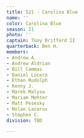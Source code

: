 ```yaml
---
title: S21 - Carolina Blue
name: ''
color: Carolina Blue
season: 21
photo: ''
captain: Tony Britford II
quarterback: Ben H.
members:
- Andrew A.
- Andrew Aldrian
- Bill Cammas
- Daniel Lucero
- Ethan Rudolph
- Kenny J.
- Marek Malysa
- Mariam Mehter
- Matt Pesesky
- Nolan Lazarus
- Stephen C.
division: TBD

---
```

